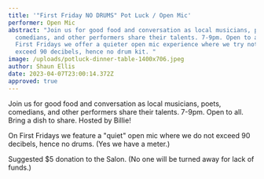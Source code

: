 ```yaml
---
title: '"First Friday NO DRUMS" Pot Luck / Open Mic'
performer: Open Mic
abstract: "Join us for good food and conversation as local musicians, poets,
  comedians, and other performers share their talents. 7-9pm. Open to all. On
  First Fridays we offer a quieter open mic experience where we try not to
  exceed 90 decibels, hence no drum kit. "
image: /uploads/potluck-dinner-table-1400x706.jpeg
author: Shaun Ellis
date: 2023-04-07T23:00:14.372Z
approved: true
---
```

Join us for good food and conversation as local musicians, poets, comedians, and other performers share their talents. 7-9pm. Open to all. Bring a dish to share. Hosted by Billie!

On First Fridays we feature a "quiet" open mic where we do not exceed 90 decibels, hence no drums. (Yes we have a meter.)

Suggested $5 donation to the Salon. (No one will be turned away for lack of funds.)